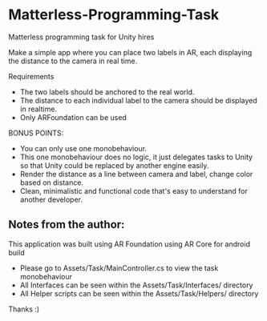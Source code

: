 # Matterless-Programming-Task

Matterless programming task for Unity hires

Make a simple app where you can place two labels in AR, each displaying the distance to the camera in real time.

Requirements
* The two labels should be anchored to the real world.
* The distance to each individual label to the camera should be displayed in realtime.
* Only ARFoundation can be used


BONUS POINTS:
* You can only use one monobehaviour.
* This one monobehaviour does no logic, it just delegates tasks to Unity so that Unity could be replaced by another engine easily.
* Render the distance as a line between camera and label, change color based on distance.
* Clean, minimalistic and functional code that's easy to understand for another developer.

## Notes from the author:
This application was built using AR Foundation using AR Core for android build
- Please go to Assets/Task/MainController.cs to view the task monobehaviour
- All Interfaces can be seen within the Assets/Task/Interfaces/ directory
- All Helper scripts can be seen within the Assets/Task/Helpers/ directory

Thanks :) 
